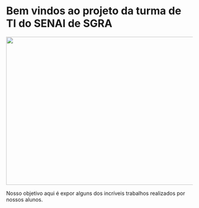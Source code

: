 # Bem vindos ao projeto da turma de TI do SENAI de SGRA

<img src='https://lh3.googleusercontent.com/p/AF1QipNhGRPmTGsU1ldcmFADxfxnpTz1GrLbWdjGlRib=s680-w680-h510' width="600px" height="400px">

Nosso objetivo aqui é expor alguns dos incríveis trabalhos realizados por nossos alunos.



